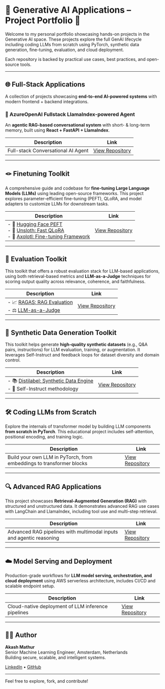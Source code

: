 # 🔬 Generative AI Applications – Project Portfolio 📍

Welcome to my personal portfolio showcasing hands-on projects in the Generative AI space. These projects explore the full GenAI lifecycle including coding LLMs from scratch using PyTorch, synthetic data generation, fine-tuning, evaluation, and cloud deployment.

Each repository is backed by practical use cases, best practices, and open-source tools.

---

## 🌐 Full-Stack Applications

A collection of projects showcasing **end-to-end AI-powered systems** with modern frontend + backend integrations.

### 🧠 AzureOpenAI Fullstack LlamaIndex-powered Agent

An **agentic RAG-based conversational system** with short- & long-term memory, built using **React + FastAPI + LlamaIndex**.

| Description                                                                     | Link                                                                               |
| ------------------------------------------------------------------------------- | ---------------------------------------------------------------------------------- |
| Full-stack Conversational AI Agent | [View Repository](https://github.com/akashmathur-2212/azureopenai-fullstack-agentic-app) |

---

## 🪢 Finetuning Toolkit

A comprehensive guide and codebase for **fine-tuning Large Language Models (LLMs)** using leading open-source frameworks. This project explores parameter-efficient fine-tuning (PEFT), QLoRA, and model adapters to customize LLMs for downstream tasks.

| Description | Link |
|------------|------|
| - 🤗 [Hugging Face PEFT](https://huggingface.co/docs/peft/index) <br> - 🦥 [Unsloth: Fast QLoRA](https://github.com/unslothai/unsloth) <br> - 🦎 [Axolotl: Fine-tuning Framework](https://github.com/OpenAccess-AI-Collective/axolotl) | [View Repository](https://github.com/akashmathur-2212/Deep-Learning-with-PyTorch-HuggingFace/tree/main/llm-finetuning) |

---

## 🧪 Evaluation Toolkit

This toolkit that offers a robust evaluation stack for LLM-based applications, using both retrieval-based metrics and **LLM-as-a-Judge** techniques for scoring output quality across relevance, coherence, and faithfulness.

| Description | Link |
|------------|------|
| - 📈 [RAGAS: RAG Evaluation](https://docs.ragas.io/en/stable/) <br> - ⚖️ [LLM-as-a-Judge](https://arxiv.org/abs/2411.15594) | [View Repository](https://github.com/akashmathur-2212/Deep-Learning-with-PyTorch-HuggingFace/tree/main/llm-evaluation) |

---

## 🧠 Synthetic Data Generation Toolkit

This toolkit helps generate **high-quality synthetic datasets** (e.g., Q&A pairs, instructions) for LLM evaluation, training, or augmentation. It leverages Self-Instruct and feedback loops for dataset diversity and domain control.

| Description | Link |
|------------|------|
| - 📚 [Distilabel: Synthetic Data Engine](https://distilabel.argilla.io/latest/) <br> - 📌 Self-Instruct methodology | [View Repository](https://github.com/akashmathur-2212/Deep-Learning-with-PyTorch-HuggingFace/tree/main/synthetic-data-generation) |

---

## 🛠️ Coding LLMs from Scratch

Explore the internals of transformer model by building LLM components **from scratch in PyTorch**. This educational project includes self-attention, positional encoding, and training logic.

| Description | Link |
|------------|------|
| Build your own LLM in PyTorch, from embeddings to transformer blocks | [View Repository](https://github.com/akashmathur-2212/Deep-Learning-with-PyTorch-HuggingFace/tree/main/transformers_from_scratch) |

---

## 🔍 Advanced RAG Applications

This project showcases **Retrieval-Augmented Generation (RAG)** with structured and unstructured data. It demonstrates advanced RAG use cases with LangChain and LlamaIndex, including tool use and multi-step retrieval.

| Description | Link |
|------------|------|
| Advanced RAG pipelines with multimodal inputs and agentic reasoning | [View Repository](https://github.com/akashmathur-2212/LLMs-playground/tree/main) |

---

## ☁️ Model Serving and Deployment

Production-grade workflows for **LLM model serving, orchestration, and cloud deployment** using AWS serverless architecture, includes CI/CD and scalable endpoint setup.

| Description | Link |
|------------|------|
| Cloud-native deployment of LLM inference pipelines | [View Repository](https://github.com/akashmathur-2212/aws-serverless-workflows) |

---

## 👨‍💻 Author

**Akash Mathur**  
Senior Machine Learning Engineer, Amsterdam, Netherlands  
Building secure, scalable, and intelligent systems.

[LinkedIn](https://www.linkedin.com/in/akashmathur22/) • [GitHub](https://github.com/akashmathur-2212)

---

Feel free to explore, fork, and contribute!

